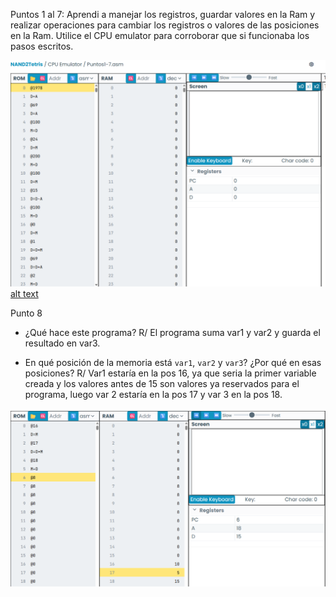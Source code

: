 Puntos 1 al 7: Aprendi a manejar los registros, guardar valores en la Ram y realizar operaciones para cambiar los registros o  valores de las posiciones en la Ram. Utilice el CPU emulator para corroborar que si funcionaba los pasos escritos.

![alt text](Imagenes/Punto1al7.png) [alt text](Conclusiones.md)

Punto 8

- ¿Qué hace este programa?
R/ El programa  suma var1 y var2 y guarda el resultado en var3.

- En qué posición de la memoria está `var1`, `var2` y `var3`? ¿Por qué en esas posiciones?
R/ Var1 estaría en la pos 16, ya que seria la primer variable creada y los valores antes de 15 son valores ya reservados para el programa, luego var 2 estaría en la pos 17 y var 3 en la pos 18.

![alt text](Imagenes/Punto8.png)